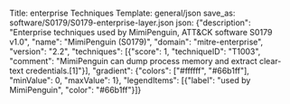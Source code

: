 Title: enterprise Techniques
Template: general/json
save_as: software/S0179/S0179-enterprise-layer.json
json: {"description": "Enterprise techniques used by MimiPenguin, ATT&CK software S0179 v1.0", "name": "MimiPenguin (S0179)", "domain": "mitre-enterprise", "version": "2.2", "techniques": [{"score": 1, "techniqueID": "T1003", "comment": "MimiPenguin can dump process memory and extract clear-text credentials.[1]"}], "gradient": {"colors": ["#ffffff", "#66b1ff"], "minValue": 0, "maxValue": 1}, "legendItems": [{"label": "used by MimiPenguin", "color": "#66b1ff"}]}